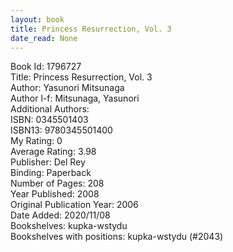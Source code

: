```yaml
---
layout: book
title: Princess Resurrection, Vol. 3
date_read: None
---
```


Book Id: 1796727<br />
Title: Princess Resurrection, Vol. 3<br />
Author: Yasunori Mitsunaga<br />
Author l-f: Mitsunaga, Yasunori<br />
Additional Authors: <br />
ISBN: 0345501403<br />
ISBN13: 9780345501400<br />
My Rating: 0<br />
Average Rating: 3.98<br />
Publisher: Del Rey<br />
Binding: Paperback<br />
Number of Pages: 208<br />
Year Published: 2008<br />
Original Publication Year: 2006<br />
Date Added: 2020/11/08<br />
Bookshelves: kupka-wstydu<br />
Bookshelves with positions: kupka-wstydu (#2043)<br />

